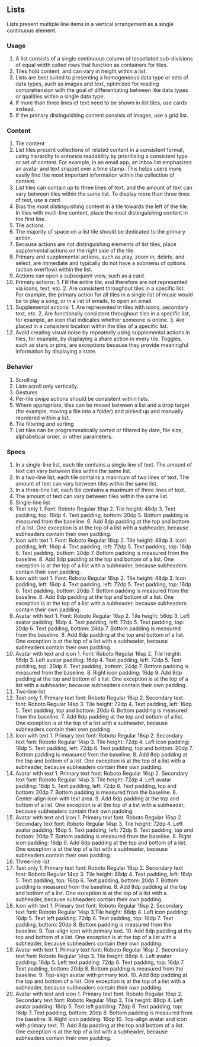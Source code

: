 ## Lists
Lists present multiple line items in a vertical arrangement as a single continuous element.

### Usage
1. A list consists of a single continuous column of tessellated sub-divisions of equal width called rows that function as containers for tiles.
2. Tiles hold content, and can vary in height within a list.
3. Lists are best suited to presenting a homogeneous data type or sets of data types, such as images and text, optimized for reading comprehension with the goal of differentiating between like data types or qualities within a single data type.
4. If more than three lines of text need to be shown in list tiles, use cards instead.
5. If the primary distinguishing content consists of images, use a grid list.

### Content
1. Tile content
  1. List tiles present collections of related content in a consistent format, using hierarchy to enhance readability by prioritizing a consistent type or set of content. For example, in an email app, an inbox list emphasizes an avatar and text snippet over a time stamp. This helps users more easily find the most important information within the collection of content.
  2. List tiles can contain up to three lines of text, and the amount of text can vary between tiles within the same list. To display more than three lines of text, use a card.
  3. Bias the most distinguishing content in a tile towards the left of the tile. In tiles with mutli-line content, place the most distinguishing content in the first line.
2. Tile actions
  1. The majority of space on a list tile should be dedicated to the primary action.
  2. Because actions are not distinguishing elements of list tiles, place supplemental actions on the right side of the tile.
  3. Primary and supplemental actions, such as play, zoom in, delete, and select, are immediate and typically do not have a submenu of options (action overflow) within the list.
  4. Actions can open a subsequent view, such as a card.
  5. Primary actions:
    1. Fill the entire tile, and therefore are not represented via icons, text, etc.
    2. Are consistent throughout tiles in a specific list. For example, the primary action for all tiles in a single list of music would be to play a song, or in a list of emails, to open an email.
  6. Supplemental actions:
    1. Are represented in tiles with icons, secondary text, etc.
    2. Are functionally consistent throughout tiles in a specific list, for example, an icon that indicates whether someone is online.
    3. Are placed in a consistent location within the tiles of a specific list.
  7. Avoid creating visual noise by repeatedly using supplemental actions in tiles, for example, by displaying a share action in every tile. Toggles, such as stars or pins, are exceptions because they provide meaningful information by displaying a state.
  
### Behavior
1. Scrolling
  1. Lists scroll only vertically.
2. Gestures
  1. Per-tile swipe actions should be consistent within lists.
  2. Where appropriate, tiles can be moved between a list and a drop target (for example, moving a file into a folder) and picked up and manually reordered within a list.
3. Tile filtering and sorting
  1. List tiles can be programmatically sorted or filtered by date, file size, alphabetical order, or other parameters.

### Specs
1. In a single-line list, each tile contains a single line of text. The amount of text can vary between tiles within the same list.
2. In a two-line list, each tile contains a maximum of two lines of text. The amount of text can vary between tiles within the same list.
3. In a three-line list, each tile contains a maximum of three lines of text.
4. The amount of text can vary between tiles within the same list.
5. Single-line list
  1. Text only
    1. Font: Roboto Regular 16sp
    2. Tile height: 48dp
    3. Text padding, top: 16dp
    4. Text padding, bottom: 20dp
    5. Bottom padding is measured from the baseline.
    6. Add 8dp padding at the top and bottom of a list. One exception is at the top of a list with a subheader, because subheaders contain their own padding.
  2. Icon with text
    1. Font: Roboto Regular 16sp
    2. Tile height: 48dp
    3. Icon padding, left: 16dp
    4. Text padding, left: 72dp
    5. Text padding, top: 16dp
    6. Text padding, bottom: 20dp
    7. Bottom padding is measured from the baseline.
    8. Add 8dp padding at the top and bottom of a list. One exception is at the top of a list with a subheader, because subheaders contain their own padding.
  3. Icon with text
    1. Font: Roboto Regular 16sp
    2. Tile height: 48dp
    3. Icon padding, left: 16dp
    4. Text padding, left: 72dp
    5. Text padding, top: 16dp
    6. Text padding, bottom: 20dp
    7. Bottom padding is measured from the baseline.
    8. Add 8dp padding at the top and bottom of a list. One exception is at the top of a list with a subheader, because subheaders contain their own padding.
  4. Avatar with text
    1. Font: Roboto Regular 16sp
    2. Tile height: 56dp
    3. Left avatar padding: 16dp
    4. Text padding, left: 72dp
    5. Text padding, top: 20dp
    6. Text padding, bottom: 24dp
    7. Bottom padding is measured from the baseline.
    8. Add 8dp padding at the top and bottom of a list. One exception is at the top of a list with a subheader, because subheaders contain their own padding.
  5. Avatar with text and icon
    1. Font: Roboto Regular 16sp
    2. Tile height: 56dp
    3. Left avatar padding: 16dp
    4. Text padding, left: 72dp
    5. Text padding, top: 20dp
    6. Text padding, bottom: 24dp
    7. Bottom padding is measured from the baseline.
    8. Right icon padding: 16dp
    9. Add 8dp padding at the top and bottom of a list. One exception is at the top of a list with a subheader, because subheaders contain their own padding.
6. Two-line list
  1. Text only
    1. Primary text font: Roboto Regular 16sp
    2. Secondary text font: Roboto Regular 14sp
    3. Tile height: 72dp
    4. Text padding, left: 16dp
    5. Text padding, top and bottom: 20dp
    6. Bottom padding is measured from the baseline.
    7. Add 8dp padding at the top and bottom of a list. One exception is at the top of a list with a subheader, because subheaders contain their own padding
  2. Icon with text
    1. Primary text font: Roboto Regular 16sp
    2. Secondary text font: Roboto Regular 14sp
    3. Tile height: 72dp
    4. Left icon padding: 16dp
    5. Text padding, left: 72dp
    6. Text padding, top and bottom: 20dp
    7. Bottom padding is measured from the baseline.
    8. Add 8dp padding at the top and bottom of a list. One exception is at the top of a list with a subheader, because subheaders contain their own padding.
  3. Avatar with text
    1. Primary text font: Roboto Regular 16sp
    2. Secondary text font: Roboto Regular 14sp
    3. Tile height: 72dp
    4. Left avatar padding: 16dp
    5. Text padding, left: 72dp
    6. Text padding, top and bottom: 20dp
    7. Bottom padding is measured from the baseline.
    8. Center-align icon with text area.
    9. Add 8dp padding at the top and bottom of a list. One exception is at the top of a list with a subheader, because subheaders contain their own padding.
  4. Avatar with text and icon
    1. Primary text font: Roboto Regular 16sp
    2. Secondary text font: Roboto Regular 14sp
    3. Tile height: 72dp
    4. Left avatar padding: 16dp
    5. Text padding, left: 72dp
    6. Text padding, top and bottom: 20dp
    7. Bottom padding is measured from the baseline.
    8. Right icon padding: 16dp
    9. Add 8dp padding at the top and bottom of a list. One exception is at the top of a list with a subheader, because subheaders contain their own padding.
3. Three-line list
  1. Text only
    1. Primary text font: Roboto Regular 16sp
    2. Secondary text font: Roboto Regular 14sp
    3. Tile height: 88dp
    4. Text padding, left: 16dp
    5. Text padding, top: 16dp
    6. Text padding, bottom: 20dp
    7. Bottom padding is measured from the baseline.
    8. Add 8dp padding at the top and bottom of a list. One exception is at the top of a list with a subheader, because subheaders contain their own padding.
  2. Icon with text
    1. Primary text font: Roboto Regular 16sp
    2. Secondary text font: Roboto Regular 14sp 
    3.Tile height: 88dp
    4. Left icon padding: 16dp
    5. Text left padding: 72dp
    6. Text padding, top: 16dp
    7. Text padding, bottom: 20dp
    8. Bottom padding is measured from the baseline.
    9. Top-align icon with primary text.
    10. Add 8dp padding at the top and bottom of a list. One exception is at the top of a list with a subheader, because subheaders contain their own padding.
  3. Avatar with text
    1. Primary text font: Roboto Regular 16sp
    2. Secondary text font: Roboto Regular 14sp
    3. Tile height: 88dp
    4. Left avatar padding: 16dp
    5. Left text padding: 72dp
    6. Text padding, top: 16dp
    7. Text padding, bottom: 20dp
    8. Bottom padding is measured from the baseline.
    9. Top-align avatar with primary text.
    10. Add 8dp padding at the top and bottom of a list. One exception is at the top of a list with a subheader, because subheaders contain their own padding.
  4. Avatar with text and icon
    1. Primary text font: Roboto Regular 16sp
    2. Secondary text font: Roboto Regular 14sp
    3. Tile height: 88dp
    4. Left avatar padding: 16dp
    5. Text left padding: 72dp
    6. Text padding, top: 16dp
    7. Text padding, bottom: 20dp
    8. Bottom padding is measured from the baseline.
    9. Right icon padding: 16dp
    10. Top-align avatar and icon with primary text.
    11. Add 8dp padding at the top and bottom of a list. One exception is at the top of a list with a subheader, because subheaders contain their own padding.
